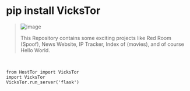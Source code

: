 # pip install VicksTor

>![image](https://github.com/imvickykumar999/Flask-XAMPP-Onion-Host/assets/50515418/4957863a-4a6d-4d31-b1ac-808a67407c45)
>
> This Repository contains some exciting projects like Red Room (Spoof), News Website, IP Tracker, Index of (movies), and of course Hello World.

<br>

    from HostTor import VicksTor
    import VicksTor
    VicksTor.run_server('flask')
